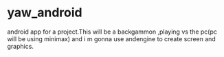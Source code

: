 yaw_android
===========

android app for a project.This will be a backgammon ,playing vs the pc(pc will be using minimax) and i m gonna use andengine to create screen and graphics.
